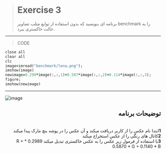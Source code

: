 
> # Exercise 3
>برنامه ای بنویسید که بدون استفاده از توابع متلب تصاویر benchmark را به حالت خاکستری ببرد.
***
>CODE

```ruby
close all
clear all
clc
image=imread("benchmark/lena.png");
imshow(image)
newimage=0.299*image(:,:,1)+0.587*image(:,:,2)+0.114*image(:,:,3);
figure;
imshow(newimage)
```
***
![image](https://user-images.githubusercontent.com/48456571/113271283-9768d100-92ef-11eb-97ea-ad6a98281adf.png)

<div dir="rtl">
<h2>توضیحات برنامه</h2> <br />
 <b>1</b>ابتدا نام عکس را از کاربر دریافت میکند و آن عکس را در پوشه بنچ مارک پیدا میکند<br />
<b>2</b>کانال های رنگی  را از عکس  استخراج میکند<br />
<b>3</b>با استفاده از فرمول زیر عکس را به عکس خاکستری تبدیل میکند
  0.2989 * R + 0.5870 * G + 0.1140 * B <br />
    
</div>
